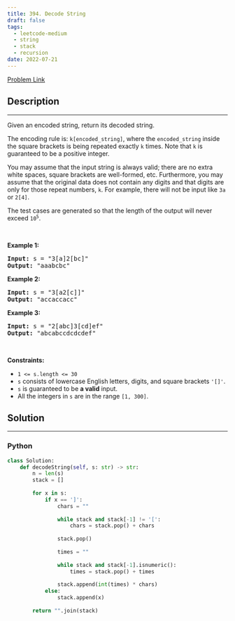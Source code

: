```yaml
---
title: 394. Decode String
draft: false
tags: 
  - leetcode-medium
  - string
  - stack
  - recursion
date: 2022-07-21
---
```


[Problem Link](https://leetcode.com/problems/decode-string/)

## Description

---
<p>Given an encoded string, return its decoded string.</p>

<p>The encoding rule is: <code>k[encoded_string]</code>, where the <code>encoded_string</code> inside the square brackets is being repeated exactly <code>k</code> times. Note that <code>k</code> is guaranteed to be a positive integer.</p>

<p>You may assume that the input string is always valid; there are no extra white spaces, square brackets are well-formed, etc. Furthermore, you may assume that the original data does not contain any digits and that digits are only for those repeat numbers, <code>k</code>. For example, there will not be input like <code>3a</code> or <code>2[4]</code>.</p>

<p>The test cases are generated so that the length of the output will never exceed <code>10<sup>5</sup></code>.</p>

<p>&nbsp;</p>
<p><strong class="example">Example 1:</strong></p>

<pre>
<strong>Input:</strong> s = &quot;3[a]2[bc]&quot;
<strong>Output:</strong> &quot;aaabcbc&quot;
</pre>

<p><strong class="example">Example 2:</strong></p>

<pre>
<strong>Input:</strong> s = &quot;3[a2[c]]&quot;
<strong>Output:</strong> &quot;accaccacc&quot;
</pre>

<p><strong class="example">Example 3:</strong></p>

<pre>
<strong>Input:</strong> s = &quot;2[abc]3[cd]ef&quot;
<strong>Output:</strong> &quot;abcabccdcdcdef&quot;
</pre>

<p>&nbsp;</p>
<p><strong>Constraints:</strong></p>

<ul>
	<li><code>1 &lt;= s.length &lt;= 30</code></li>
	<li><code>s</code> consists of lowercase English letters, digits, and square brackets <code>&#39;[]&#39;</code>.</li>
	<li><code>s</code> is guaranteed to be <strong>a valid</strong> input.</li>
	<li>All the integers in <code>s</code> are in the range <code>[1, 300]</code>.</li>
</ul>


## Solution

---
### Python
``` py title='decode-string'
class Solution:
    def decodeString(self, s: str) -> str:
        n = len(s)
        stack = []
        
        for x in s:
            if x == ']':
                chars = ""
                
                while stack and stack[-1] != '[':
                    chars = stack.pop() + chars
                
                stack.pop()
                
                times = ""
                
                while stack and stack[-1].isnumeric():
                    times = stack.pop() + times
                
                stack.append(int(times) * chars)  
            else:
                stack.append(x)
        
        return "".join(stack)
```

